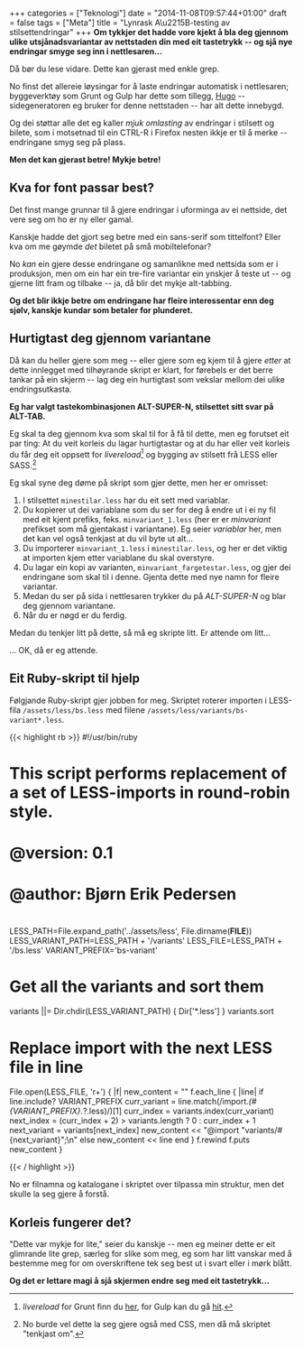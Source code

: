 +++
categories = ["Teknologi"]
date = "2014-11-08T09:57:44+01:00"
draft = false
tags = ["Meta"]
title = "Lynrask A\u2215B-testing av stilsettendringar"
+++
**Om tykkjer det hadde vore kjekt å bla deg gjennom ulike utsjånadsvariantar av nettstaden din med eit tastetrykk -- og sjå nye endringar smyge seg inn i nettlesaren...**

Då bør du lese vidare. Dette kan gjerast med enkle grep.

 <!--more-->

No finst det allereie løysingar for å laste endringar automatisk i nettlesaren; byggeverktøy som Grunt og Gulp har dette som tillegg, [Hugo](http://gohugo.io/) -- sidegeneratoren eg bruker for denne nettstaden -- har alt dette innebygd.

Og dei støttar alle det eg kaller _mjuk omlasting_ av endringar i stilsett og bilete, som i motsetnad til ein CTRL-R i Firefox nesten ikkje er til å merke -- endringane smyg seg på plass.

**Men det kan gjerast betre! Mykje betre!**

## Kva for font passar best?
Det finst mange grunnar til å gjere endringar i uforminga av ei nettside, det vere seg om ho er ny eller gamal.

Kanskje hadde det gjort seg betre med ein sans-serif som tittelfont? Eller kva om me gøymde _det_ biletet på små mobiltelefonar?

No _kan_ ein gjere desse endringane og samanlikne med nettsida som er i produksjon, men om ein har ein tre-fire variantar ein ynskjer å teste ut -- og gjerne litt fram og tilbake -- ja, då blir det mykje alt-tabbing.

**Og det blir ikkje betre om endringane har fleire interessentar enn deg sjølv, kanskje kundar som betaler for plunderet.**

## Hurtigtast deg gjennom variantane

Då kan du heller gjere som meg -- eller gjere som eg kjem til å gjere _etter_ at dette innlegget med tilhøyrande skript er klart, for førebels er det berre tankar på ein skjerm -- lag deg ein hurtigtast som vekslar mellom dei ulike endringsutkasta.

**Eg har valgt tastekombinasjonen ALT-SUPER-N, stilsettet sitt svar på ALT-TAB.**

Eg skal ta deg gjennom kva som skal til for å få til dette, men eg forutset eit par ting: At du veit korleis du lagar hurtigtastar og at du har eller veit korleis du får deg eit oppsett for _livereload_[^livereload] og bygging av stilsett frå LESS eller SASS.[^cssalt]

Eg skal syne deg døme på skript som gjer dette, men her er omrisset:

1. I stilsettet `minestilar.less` har du eit sett med variablar.
1. Du kopierer ut dei variablane som du ser for deg å endre ut i ei ny fil med eit kjent prefiks, feks. `minvariant_1.less` (her er er _minvariant_ prefikset som må gjentakast i variantane). Eg seier _variablar_ her, men det kan vel også tenkjast at du vil byte ut alt...
1. Du importerer `minvariant_1.less` i `minestilar.less`, og her er det viktig at importen kjem etter variablane du skal overstyre.
1. Du lagar ein kopi av varianten, `minvariant_fargetestar.less`, og gjer dei endringane som skal til i denne. Gjenta dette med nye namn for fleire variantar.
1. Medan du ser på sida i nettlesaren trykker du på _ALT-SUPER-N_ og blar deg gjennom variantane.
1. Når du er nøgd er du ferdig. 

Medan du tenkjer litt på dette, så må eg skripte litt. Er attende om litt... 

... OK, då er eg attende.

## Eit Ruby-skript til hjelp

Følgjande Ruby-skript gjer jobben for meg. Skriptet roterer importen i LESS-fila `/assets/less/bs.less` med filene `/assets/less/variants/bs-variant*.less`. 

{{< highlight rb >}}
#!/usr/bin/ruby

#
# This script performs replacement of a set of LESS-imports in round-robin style.
#
# @version: 0.1
# @author: Bjørn Erik Pedersen
#
LESS_PATH=File.expand_path('../assets/less', File.dirname(__FILE__))
LESS_VARIANT_PATH=LESS_PATH + '/variants'
LESS_FILE=LESS_PATH + '/bs.less'
VARIANT_PREFIX='bs-variant'

# Get all the variants and sort them
variants ||= Dir.chdir(LESS_VARIANT_PATH) { Dir['*.less'] }
variants.sort

# Replace import with the next LESS file in line
File.open(LESS_FILE, 'r+') { |f|
  new_content = ""
  f.each_line { |line|
    if line.include? VARIANT_PREFIX
      curr_variant = line.match(/import.*(#{VARIANT_PREFIX}.*?\.less)/)[1]
      curr_index = variants.index(curr_variant)
      next_index = (curr_index + 2) > variants.length ? 0 : curr_index + 1
      next_variant = variants[next_index]
      new_content << "@import \"variants/#{next_variant}\";\n"
    else
      new_content << line
    end
  }
  f.rewind
  f.puts new_content
}

{{< / highlight >}}

No er filnamna og katalogane i skriptet over tilpassa min struktur, men det skulle la seg gjere å forstå.

## Korleis fungerer det?

"Dette var mykje for lite," seier du kanskje -- men eg meiner dette er eit glimrande lite grep, særleg for slike som meg, eg som har litt vanskar med å bestemme meg for om overskriftene tek seg best ut i svart eller i mørk blått.

**Og det er lettare magi å sjå skjermen endre seg med eit tastetrykk...** 

[^livereload]: _livereload_ for Grunt finn du [her](https://github.com/gruntjs/grunt-contrib-livereload), for Gulp kan du gå [hit](https://github.com/vohof/gulp-livereload).
[^cssalt]: No burde vel dette la seg gjere også med CSS, men då må skriptet "tenkjast om".